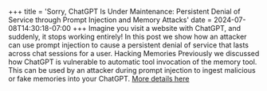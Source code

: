 +++
title = 'Sorry, ChatGPT Is Under Maintenance: Persistent Denial of Service through Prompt Injection and Memory Attacks'
date = 2024-07-08T14:30:18-07:00
+++
Imagine you visit a website with ChatGPT, and suddenly, it stops working entirely! In this post we show how an attacker can use prompt injection to cause a persistent denial of service that lasts across chat sessions for a user. Hacking Memories Previously we discussed how ChatGPT is vulnerable to automatic tool invocation of the memory tool. This can be used by an attacker during prompt injection to ingest malicious or fake memories into your ChatGPT.
[More details here](https://embracethered.com/blog/posts/2024/chatgpt-persistent-denial-of-service/)
